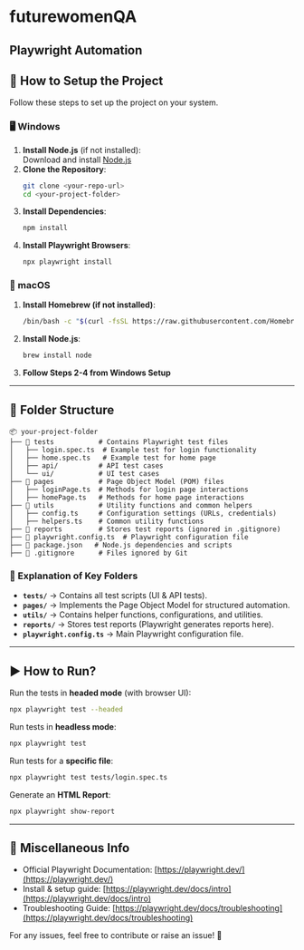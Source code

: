 # futurewomenQA

## Playwright Automation

## 🚀 How to Setup the Project

Follow these steps to set up the project on your system.

### 🖥️ Windows
1. **Install Node.js** (if not installed):  
   Download and install [Node.js](https://nodejs.org/)
2. **Clone the Repository**:  
   ```sh
   git clone <your-repo-url>
   cd <your-project-folder>
   ```
3. **Install Dependencies**:  
   ```sh
   npm install
   ```
4. **Install Playwright Browsers**:  
   ```sh
   npx playwright install
   ```

### 🍏 macOS
1. **Install Homebrew (if not installed)**:  
   ```sh
   /bin/bash -c "$(curl -fsSL https://raw.githubusercontent.com/Homebrew/install/HEAD/install.sh)"
   ```
2. **Install Node.js**:  
   ```sh
   brew install node
   ```
3. **Follow Steps 2-4 from Windows Setup**

---

## 📂 Folder Structure

```
📦 your-project-folder
├── 📂 tests           # Contains Playwright test files
│   ├── login.spec.ts  # Example test for login functionality
│   ├── home.spec.ts   # Example test for home page
│   ├── api/          # API test cases
│   └── ui/           # UI test cases
├── 📂 pages           # Page Object Model (POM) files
│   ├── loginPage.ts  # Methods for login page interactions
│   ├── homePage.ts   # Methods for home page interactions
├── 📂 utils           # Utility functions and common helpers
│   ├── config.ts     # Configuration settings (URLs, credentials)
│   ├── helpers.ts    # Common utility functions
├── 📂 reports         # Stores test reports (ignored in .gitignore)
├── 📜 playwright.config.ts  # Playwright configuration file
├── 📜 package.json   # Node.js dependencies and scripts
├── 📜 .gitignore      # Files ignored by Git
```

### 📌 Explanation of Key Folders
- **`tests/`** → Contains all test scripts (UI & API tests).
- **`pages/`** → Implements the Page Object Model for structured automation.
- **`utils/`** → Contains helper functions, configurations, and utilities.
- **`reports/`** → Stores test reports (Playwright generates reports here).
- **`playwright.config.ts`** → Main Playwright configuration file.

---

## ▶️ How to Run?

Run the tests in **headed mode** (with browser UI):
```sh
npx playwright test --headed
```

Run tests in **headless mode**:
```sh
npx playwright test
```

Run tests for a **specific file**:
```sh
npx playwright test tests/login.spec.ts
```

Generate an **HTML Report**:
```sh
npx playwright show-report
```

---

## 📌 Miscellaneous Info
- Official Playwright Documentation: [https://playwright.dev/](https://playwright.dev/)
- Install & setup guide: [https://playwright.dev/docs/intro](https://playwright.dev/docs/intro)
- Troubleshooting Guide: [https://playwright.dev/docs/troubleshooting](https://playwright.dev/docs/troubleshooting)

For any issues, feel free to contribute or raise an issue! 🚀

